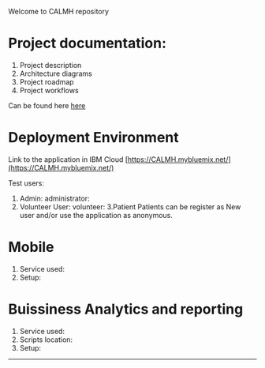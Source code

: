 
Welcome to CALMH repository

# Project documentation:
1. Project description
2. Architecture diagrams
3. Project roadmap
4. Project workflows

Can be found here [here](https://ee)

# Deployment Environment
Link to the application in IBM Cloud
[https://CALMH.mybluemix.net/](https://CALMH.mybluemix.net/)

Test users:
1. Admin:
administrator:
2. Volunteer User:
volunteer:
3.Patient
Patients can be register as New user and/or use the application as anonymous.

# Mobile 
1. Service used: 
2. Setup:
    

# Buissiness Analytics and reporting

1. Service used: 
2. Scripts location:
3. Setup: 
---


